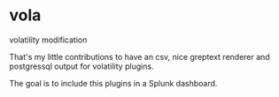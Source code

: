 # vola
volatility modification

That's my little contributions to have an csv, nice greptext renderer and postgressql output for volatility plugins.

The goal is to include this plugins in a Splunk dashboard.
